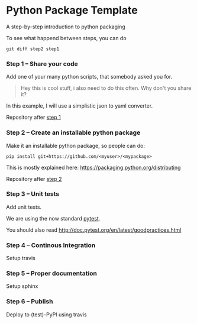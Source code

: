 # Python Package Template
A step-by-step introduction to python packaging

To see what happend between steps, you can do
```
git diff step2 step1
```


### Step 1 – Share your code
Add one of your many python scripts, that somebody asked you for.

> Hey this is cool stuff, i also need to do this often. Why don't you share it?

In this example, I will use a simplistic json to yaml converter.

Repository after [step 1](https://github.com/MaxNoe/python_package_template/tree/step1)
### Step 2 – Create an installable python package

Make it an installable python package, so people can do:

```
pip install git+https://github.com/<myuser>/<mypackage>
```

This is mostly explained here: https://packaging.python.org/distributing

Repository after [step 2](https://github.com/MaxNoe/python_package_template/tree/step2)

### Step 3 – Unit tests

Add unit tests.

We are using the now standard [pytest](http://doc.pytest.org/en/latest/).

You should also read http://doc.pytest.org/en/latest/goodpractices.html

### Step 4 – Continous Integration

Setup travis

### Step 5 – Proper documentation

Setup sphinx

### Step 6 – Publish

Deploy to (test)-PyPI using travis
